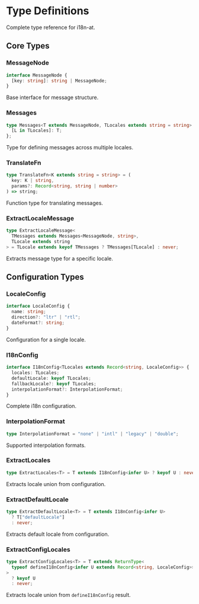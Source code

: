 # Type Definitions

Complete type reference for i18n-at.

## Core Types

### MessageNode

```typescript
interface MessageNode {
  [key: string]: string | MessageNode;
}
```

Base interface for message structure.

### Messages

```typescript
type Messages<T extends MessageNode, TLocales extends string = string> = {
  [L in TLocales]: T;
};
```

Type for defining messages across multiple locales.

### TranslateFn

```typescript
type TranslateFn<K extends string = string> = (
  key: K | string,
  params?: Record<string, string | number>
) => string;
```

Function type for translating messages.

### ExtractLocaleMessage

```typescript
type ExtractLocaleMessage<
  TMessages extends Messages<MessageNode, string>,
  TLocale extends string
> = TLocale extends keyof TMessages ? TMessages[TLocale] : never;
```

Extracts message type for a specific locale.

## Configuration Types

### LocaleConfig

```typescript
interface LocaleConfig {
  name: string;
  direction?: "ltr" | "rtl";
  dateFormat?: string;
}
```

Configuration for a single locale.

### I18nConfig

```typescript
interface I18nConfig<TLocales extends Record<string, LocaleConfig>> {
  locales: TLocales;
  defaultLocale: keyof TLocales;
  fallbackLocale?: keyof TLocales;
  interpolationFormat?: InterpolationFormat;
}
```

Complete i18n configuration.

### InterpolationFormat

```typescript
type InterpolationFormat = "none" | "intl" | "legacy" | "double";
```

Supported interpolation formats.

### ExtractLocales

```typescript
type ExtractLocales<T> = T extends I18nConfig<infer U> ? keyof U : never;
```

Extracts locale union from configuration.

### ExtractDefaultLocale

```typescript
type ExtractDefaultLocale<T> = T extends I18nConfig<infer U>
  ? T["defaultLocale"]
  : never;
```

Extracts default locale from configuration.

### ExtractConfigLocales

```typescript
type ExtractConfigLocales<T> = T extends ReturnType<
  typeof defineI18nConfig<infer U extends Record<string, LocaleConfig>>
>
  ? keyof U
  : never;
```

Extracts locale union from `defineI18nConfig` result.
